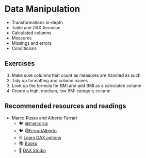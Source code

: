 # Data Manipulation
- Transformations in-depth
- Table and DAX formulae
- Calculated columns
- Measures
- Missings and errors
- Conditionals

## Exercises
1. Make sure columns that count as measures are handled as such
2. Tidy up formatting and column names
3. Look up the formula for BMI and add BMI as a calculated column
4. Create a high, medium, low BMI category column

## Recommended resources and readings
- Marco Russo and Alberto Ferrari
    + :bird: [@marcorus](https://twitter.com/marcorus)
    + :bird: [@FerrariAlberto](https://twitter.com/FerrariAlberto)
    + :globe_with_meridians: [Learn DAX options](https://www.sqlbi.com/guides/dax/)
    + :books: [Books](https://www.sqlbi.com/books/)
    + :wrench: [DAX Studio](https://www.sqlbi.com/tools/dax-studio/)
